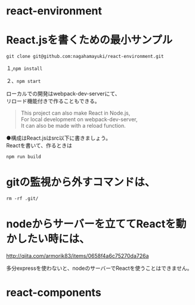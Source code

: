 # react-environment

# React.jsを書くための最小サンプル  

`git clone git@github.com:nagahamayuki/react-environment.git`  

１,`npm install`  

２、`npm start`  

ローカルでの開発はwebpack-dev-serverにて、  
リロード機能付きで作ることもできる。  

>This project can also make React in Node.js,  
>For local development on webpack-dev-server,  
>It can also be made with a reload function.  

●構成はReact.jsはsrc以下に書きましょう。  
Reactを書いて、作るときは  

`npm run build`  

# gitの監視から外すコマンドは、  

`rm -rf .git/`  


# nodeからサーバーを立ててReactを動かしたい時には、  
<http://qiita.com/armorik83/items/0658f4a6c75270da726a>  

多分expressを使わないと、nodeのサーバーでReactを使うことはできません。
# react-components
